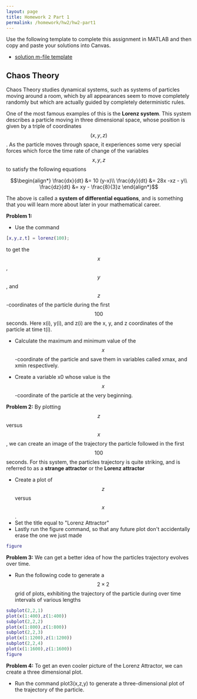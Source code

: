 ```yaml
---
layout: page
title: Homework 2 Part 1
permalink: /homework/hw2/hw2-part1
---
```


Use the following template to complete this assignment in MATLAB and then copy and paste your solutions into Canvas.
* [solution m-file template](hw2_part1.m)

## Chaos Theory

Chaos Theory studies dynamical systems, such as systems of particles moving
around a room, which by all appearances seem to move completely randomly but
which are actually guided by completely deterministic rules.

One of the most famous examples of this is the **Lorenz system**.  This system describes a particle moving in three dimensional space, whose position is given by a triple of coordinates $$(x,y,z)$$.  As the particle moves through space, it experiences some very special forces which force the time rate of change of the variables $$x,y,z$$ to satisfy the following equations

$$\begin{align*}
\frac{dx}{dt} &= 10 (y-x)\\
\frac{dy}{dt} &= 28x -xz - y\\
\frac{dz}{dt} &= xy - \frac{8}{3}z
\end{align*}$$

The above is called a **system of differential equations**, and is something that you will learn more about later in your mathematical career.

**Problem 1:**
* Use the command

```Matlab
[x,y,z,t] = lorenz(100);
```

to get the $$x$$, $$y$$, and $$z$$-coordinates of the particle during the first $$100$$ seconds.  Here x(i), y(i), and z(i) are the x, y, and z coordinates of the particle at time t(i).

* Calculate the maximum and minimum value of the $$x$$-coordinate of the particle and save them in variables called xmax, and xmin respectively.

* Create a variable x0 whose value is the $$x$$-coordinate of the particle at the very beginning.


**Problem 2:**
By plotting $$z$$ versus $$x$$, we can create an image of the trajectory the particle followed in the first $$100$$ seconds.  For this system, the particles trajectory is quite striking, and is referred to as a **strange attractor** or the **Lorenz attractor**
* Create a plot of $$z$$ versus $$x$$.
* Set the title equal to "Lorenz Attractor"
* Lastly run the figure command, so that any future plot don't accidentally erase the one we just made

```Matlab
figure
```

**Problem 3:**
We can get a better idea of how the particles trajectory evolves over time.
* Run the following code to generate a $$2\times 2$$ grid of plots, exhibiting the trajectory of the particle during over time intervals of various lengths

```Matlab
subplot(2,2,1)
plot(x(1:400),z(1:400))
subplot(2,2,2)
plot(x(1:800),z(1:800))
subplot(2,2,3)
plot(x(1:1200),z(1:1200))
subplot(2,2,4)
plot(x(1:1600),z(1:1600))
figure
```

**Problem 4:**
To get an even cooler picture of the Lorenz Attractor, we can create a three dimensional plot.
* Run the command plot3(x,z,y) to generate a three-dimensional plot of the trajectory of the particle.

